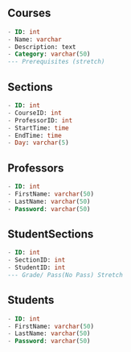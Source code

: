 ## Courses

```sql
- ID: int
- Name: varchar
- Description: text
- Category: varchar(50)
--- Prerequisites (stretch)
```

## Sections

```sql
- ID: int
- CourseID: int
- ProfessorID: int
- StartTime: time
- EndTime: time
- Day: varchar(5)
```

## Professors

```sql
- ID: int
- FirstName: varchar(50)
- LastName: varchar(50)
- Password: varchar(50)
```

## StudentSections

```sql
- ID: int
- SectionID: int
- StudentID: int
--- Grade/ Pass(No Pass) Stretch
```

## Students

```sql
- ID: int
- FirstName: varchar(50)
- LastName: varchar(50)
- Password: varchar(50)
```
